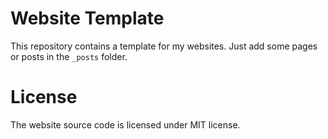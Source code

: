 # Website Template

This repository contains a template for my websites.
Just add some pages or posts in the `_posts` folder.

# License

The website source code is licensed under MIT license.
